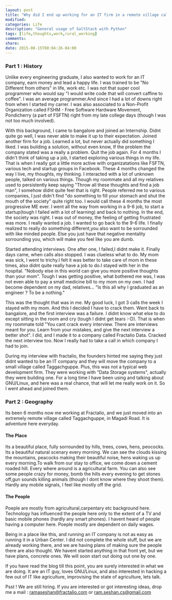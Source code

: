 ```yaml
---
layout: post
title: "Why did I end up working for an IT firm in a remote village called Tagachguppe"
modified:
categories: Life
description: "General usage of SaltStack with Python"
tags: [life,thoughts,work,rural_working]
comments:
share:
date: 2015-08-15T00:04:26-04:00
---
```


### Part 1 : History

Unlike every engineering graduate, I also wanted to work for an IT company, earn money and lead a happy life. I was trained to be "No Different from others" in life, work etc. I was not that super cool programmer who would say "I would write code that will convert caffine to coffee". I was an average programmer.And since I had a lot of downs right from when I started my carrer. I was also associated to a Non-Profit Organization called FSHM - Free Software Hardware Movement, Pondicherry (a part of FSFTN) right from my late college days (though I was not too much involved).

With this background, I came to bangalore and joined an Internship. Didnt quite go well, I was never able to make it up to their expectation. Joined another firm for a job. Learned a lot, but never actually did something I liked. I was building a solution, without even know, If the problem the company stated was a really a problem. Quit the job again. For 4 months I didn't think of taking up a job, I started exploring various things in my life. That is when I really got a little more active with organizatations like FSFTN, various tech and startup groups in Facebook. These 4 months changed the way I live, my thoughts, my thinking. I interacted with a lot of unknown people, talked on various things. Though my roommate and all my relatives used to persistently keep saying "Throw all these thoughts and find a job man", I somehow didnt quite feel that is right. People referred me to various companies, I just didn't find "do something to fill your stomach and shut the mouth of the society" quite right too. I would call these 4 months the most progressive ME ever. I went all the way from working in a 9-6 job, to start a startup(tough I failed with a lot of learning) and back to nothing. In the end, the society was right. I was out of money, the feeling of getting frustrated was more. I really wanted a job. I wanted to go back to the 9-6 life. I finally realized to really do something different,you also want to be sorrounded with like minded people. Else you just have that negative mentality sorrounding you, which will make you feel like you are dumb.

Started attending interviews. One after one, I failed,I didnt make it. Finally days came, when calls also stopped. I was clueless what to do. My mom was sick, I went to trichy.I felt it was better to take care of mom in these times, also didnt quite really have a job to do.I stayed with her in the hospital. "Nobody else in this world can give you more positive thoughts than your mom". Tough I was getting positive, what bothered me was, I was not even able to pay a small medicine bill to my mom on my own. I had become dependent on my dad, relatives... "Is this all why I graduated as an engineer ? To be a nothing."

This was the thought that was in me. My good luck, I got 3 calls the week I stayed with my mom. And this I decided I have to crack them. Went back to bangalore, and the first interview was a failure. I didnt know what else to do except sitting in the room and cry (tough I didnt get tears :-D). That is when my roommate told "You cant crack every interview. There are interviews meant for you. Learn from your mistakes, and give the next interview a better shot".
I did, and I made it to a company called Fractalio Data. Cracked the next interview too. Now I really had to take a call in which company I had to join.

During my interview with fractalio, the founders hinted me saying they just didnt wanted to be an IT company and they will move the company to a small village called Taggachguppe. Plus, this was not a typical web development firm. They were working with "Data Storage systems", actually they were building one. For a long time I have been using and talking about GNU/Linux, and here was a real chance, that will let me really work on it. So I went ahead and joined them. 

### Part 2 : Geography
Its been 6 months now me working at Fractalio, and we just moved into an extremely remote village called Taggachguppe, in Magadi Road. It is adventure here everyday.

#### The Place

Its a beautiful place, fully sorrounded by hills, trees, cows, hens, peococks. Its a  beautiful natural scenary every morning. We can see the clouds kissing the mountains, peacocks making their beautiful noise, hens waking us up every morning.To walk from our stay to office, we come down a cement roaded hill. Every where around is a agricultural farm. You can also see some people crazy for money, bomb the hills every evening to get stones off,gun sounds killing animals (though I dont know where they shoot them). Hardly any mobile signals, I feel like mostly off the grid. 

#### The People

Poeple are mostly from agricultural,carpentary etc background here. Technology has influenced the people here only to the extent of a TV and basic mobile phones (hardly any smart phones). I havent heard of people having a computer here. Poeple mostly are dependent on daily wages.

Being in a place like this, and running an IT company is not as easy as running it in a Urban Center. I did not complete the whole stuff, but we are already working there, and we are having plans of making sure the people there are also thought. We havent started anything in that front yet, but we have plans, concrete ones. We will soon start out doing out one by one.

If you have read the blog till this point, you are surely interested in what we are doing. It are an IT guy, loves GNU/Linux, and also interested in hacking a few out of IT like agriculture, improvising the state of agriculture, lets talk.

Psst ! We are still hiring. If you are interested or got interesting ideas, drop me a mail : ramaseshan@fractalio.com or ram.seshan.cs@gmail.com
